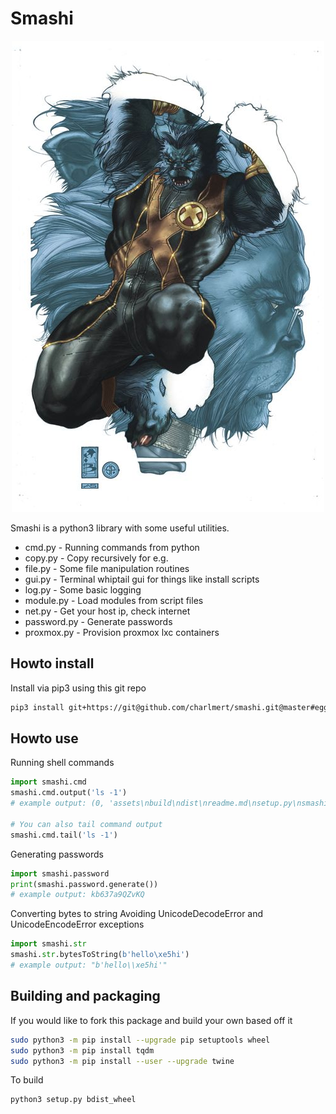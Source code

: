 # Smashi

<p align="center">
    <img title="Smashi = Beast from X-Men" src="https://github.com/charlmert/smashi/raw/master/assets/beast.jpg"/>
</p>

Smashi is a python3 library with some useful utilities.

- cmd.py - Running commands from python
- copy.py - Copy recursively for e.g.
- file.py - Some file manipulation routines
- gui.py - Terminal whiptail gui for things like install scripts
- log.py - Some basic logging
- module.py - Load modules from script files
- net.py - Get your host ip, check internet
- password.py - Generate passwords
- proxmox.py - Provision proxmox lxc containers

## Howto install

Install via pip3 using this git repo

```bash
pip3 install git+https://git@github.com/charlmert/smashi.git@master#egg=smashi
```

## Howto use

Running shell commands

```python
import smashi.cmd
smashi.cmd.output('ls -1')
# example output: (0, 'assets\nbuild\ndist\nreadme.md\nsetup.py\nsmashi\nsmashi.egg-info\n', '')

# You can also tail command output
smashi.cmd.tail('ls -1')
```

Generating passwords

```python
import smashi.password
print(smashi.password.generate())
# example output: kb637a9QZvKQ
```

Converting bytes to string
Avoiding UnicodeDecodeError and UnicodeEncodeError exceptions

```python
import smashi.str
smashi.str.bytesToString(b'hello\xe5hi')
# example output: "b'hello\\xe5hi'"
```

## Building and packaging

If you would like to fork this package and build your own based off it

```bash
sudo python3 -m pip install --upgrade pip setuptools wheel
sudo python3 -m pip install tqdm
sudo python3 -m pip install --user --upgrade twine
```

To build

```bash
python3 setup.py bdist_wheel
```
